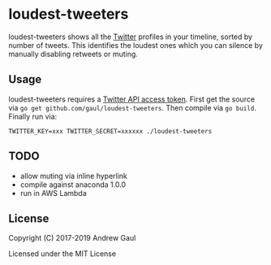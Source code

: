 # loudest-tweeters

loudest-tweeters shows all the [Twitter](https://twitter.com/) profiles in your
timeline, sorted by number of tweets.  This identifies the loudest ones which
you can silence by manually disabling retweets or muting.

## Usage

loudest-tweeters requires a
[Twitter API access token](https://developer.twitter.com/en/docs/basics/authentication/guides/access-tokens.html).
First get the source via `go get github.com/gaul/loudest-tweeters`.  Then
compile via `go build`.  Finally run via:

```
TWITTER_KEY=xxx TWITTER_SECRET=xxxxxx ./loudest-tweeters
```

## TODO

* allow muting via inline hyperlink
* compile against anaconda 1.0.0
* run in AWS Lambda

## License

Copyright (C) 2017-2019 Andrew Gaul

Licensed under the MIT License
